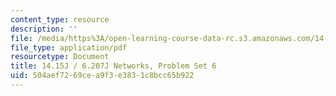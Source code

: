 ```yaml
---
content_type: resource
description: ''
file: /media/https%3A/open-learning-course-data-rc.s3.amazonaws.com/14-15j-networks-spring-2018/504aef7269cea9f3e3831c8bcc65b922_MIT14_15JS18_ps6.pdf
file_type: application/pdf
resourcetype: Document
title: 14.15J / 6.207J Networks, Problem Set 6
uid: 504aef72-69ce-a9f3-e383-1c8bcc65b922
---
```

